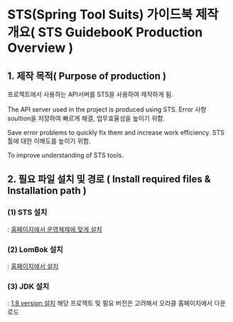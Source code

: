 # STS(Spring Tool Suits) 가이드북 제작 개요( STS GuidebooK Production Overview )

## 1. 제작 목적( Purpose of production )

프로젝트에서 사용하는 API서버를 STS을 사용하여 제작하게 됨.<p> The API server used in the project is produced using STS.
Error 사항 soultion을 저장하여 빠르게 해결, 업무효율성을 높이기 위함.<p> Save error problems to quickly fix them and increase work efficiency.
STS 툴에 대한 이해도를 높이기 위함. <p>To improve understanding of STS tools.

## 2. 필요 파일 설치 및 경로 ( Install required files & Installation path )

### (1) STS 설치 
: [홈페이지에서 운영체제에 맞게 설치](https://spring.io/tools)
### (2) LomBok 설치 
: [홈페이지에서 설치](https://projectlombok.org/download)
### (3) JDK 설치
: [1.8 version 설치](https://www.oracle.com/java/technologies/javase/javase-jdk8-downloads.html)
해당 프로젝트 및 필요 버전은 고려해서 오라클 홈페이지에서 다운로드
